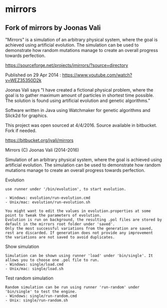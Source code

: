 # mirrors

## Fork of mirrors by Joonas Vali 

"Mirrors" is a simulation of an arbitrary physical system, where the goal is achieved using artificial evolution. The simulation can be used to demonstrate how random mutations manage to create an overall progress towards perfection.

https://sourceforge.net/projects/jmirrors/?source=directory

Published on 29 Apr 2014 :  https://www.youtube.com/watch?v=WEZ35350D2k

Joonas Vali says "I have created a fictional physical problem, where the goal is to gather maximum amount of particles in shortest time possible. The solution is found using artificial evolution and genetic algorithms."

Software written in Java using Watchmaker for genetic algorithms and Slick2d for graphics.

This project was open sourced at 4/4/2016. Source available in bitbucket. Fork if needed.

https://bitbucket.org/jvali/mirrors


Mirrors (C) Joonas Vali  (2014-2016)

Simulation of an arbitrary physical system, where the goal is achieved using artificial evolution. 
The simulation can be used to demonstrate how random mutations manage to create an overall progress towards perfection.


Evolution

	use runner under '/bin/evolution', to start evolution.
	
	- Windows: evolution/run-evolution.cmd
	- Unix/mac: evolution/run-evolution.sh

	You might want to edit the values in evolution.properties at some point to tweak the parameters of evolution.
	Evolution is run on background, the resulting .pol files are stored by default in the mirrors root folder under 'saved'.
	Only the most successful variations from the generation are saved, rest are discarded. If generation does not provide any improvement
	the variations are not saved to avoid duplicates.
	
Show simulation

	Simulation can be shown using runner 'load' under 'bin/single'. It allows you to choose one .pol file to run.
	- Windows: single/load.cmd
	- Unix/mac: single/load.sh
	
Test random simulation
	
	Random simulation can be run using runner 'run-random' under 'bin/single' to test the engine.
	- Windows: single/run-random.cmd
	- Unix: single/run-random.sh

